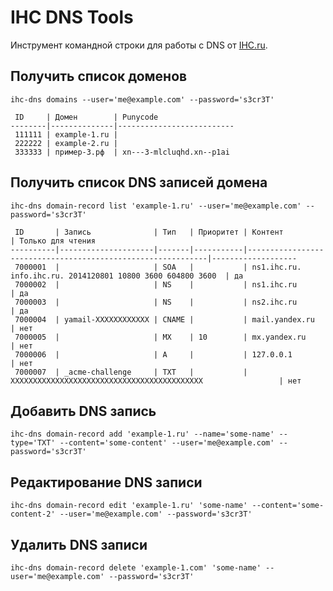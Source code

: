 # IHС DNS Tools

Инструмент командной строки для работы с DNS от [IHC.ru](https://ihc.ru).

## Получить список доменов

```shell
ihc-dns domains --user='me@example.com' --password='s3cr3T'
```

```
 ID     | Домен        | Punycode
--------|--------------|--------------------------
 111111 | example-1.ru |
 222222 | example-2.ru |
 333333 | пример-3.рф  | xn---3-mlcluqhd.xn--p1ai
```

## Получить список DNS записей домена

```shell
ihc-dns domain-record list 'example-1.ru' --user='me@example.com' --password='s3cr3T'
```

```
 ID       | Запись              | Тип   | Приоритет | Контент                                                     | Только для чтения
----------|---------------------|-------|-----------|-------------------------------------------------------------|-------------------
 7000001  |                     | SOA   |           | ns1.ihc.ru. info.ihc.ru. 2014120801 10800 3600 604800 3600  | да
 7000002  |                     | NS    |           | ns1.ihc.ru                                                  | да
 7000003  |                     | NS    |           | ns2.ihc.ru                                                  | да
 7000004  | yamail-XXXXXXXXXXXX | CNAME |           | mail.yandex.ru                                              | нет
 7000005  |                     | MX    | 10        | mx.yandex.ru                                                | нет
 7000006  |                     | A     |           | 127.0.0.1                                                   | нет
 7000007  | _acme-challenge     | TXT   |           | XXXXXXXXXXXXXXXXXXXXXXXXXXXXXXXXXXXXXXXXXXX                 | нет
```

## Добавить DNS запись

```shell
ihc-dns domain-record add 'example-1.ru' --name='some-name' --type='TXT' --content='some-content' --user='me@example.com' --password='s3cr3T'
```

## Редактирование DNS записи

```shell
ihc-dns domain-record edit 'example-1.ru' 'some-name' --content='some-content-2' --user='me@example.com' --password='s3cr3T'
```

## Удалить DNS записи

```shell
ihc-dns domain-record delete 'example-1.com' 'some-name' --user='me@example.com' --password='s3cr3T'
```

